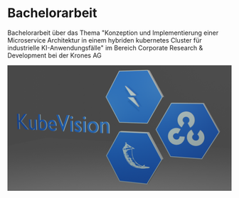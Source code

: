 # Bachelorarbeit
Bachelorarbeit über das Thema "Konzeption und Implementierung einer Microservice Architektur in einem
hybriden kubernetes Cluster für industrielle KI-Anwendungsfälle" 
im Bereich Corporate Research & Development bei der Krones AG

![alt text](https://github.com/AlbertHahn/KubeVision/blob/main/KubeVision.png)